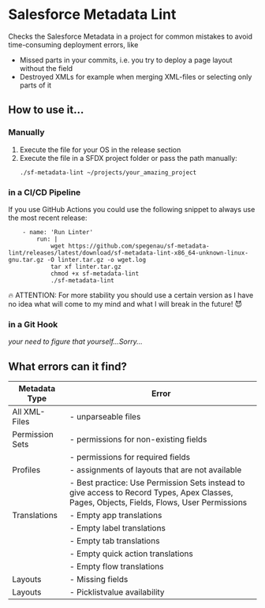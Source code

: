 # Salesforce Metadata Lint

Checks the Salesforce Metadata in a project for common mistakes to avoid time-consuming deployment errors, like

- Missed parts in your commits, i.e. you try to deploy a page layout without the field
- Destroyed XMLs for example when merging XML-files or selecting only parts of it

## How to use it...

### Manually

1. Execute the file for your OS in the release section
2. Execute the file in a SFDX project folder or pass the path manually:
   ```
   ./sf-metadata-lint ~/projects/your_amazing_project
   ```

### in a CI/CD Pipeline

If you use GitHub Actions you could use the following snippet to always use the most recent release:

```
    - name: 'Run Linter'
        run: |
            wget https://github.com/spegenau/sf-metadata-lint/releases/latest/download/sf-metadata-lint-x86_64-unknown-linux-gnu.tar.gz -O linter.tar.gz -o wget.log
            tar xf linter.tar.gz
            chmod +x sf-metadata-lint
            ./sf-metadata-lint
```

🔥 ATTENTION: For more stability you should use a certain version as I have no idea what will come to my mind and what I will break in the future! 😈

### in a Git Hook

_your need to figure that yourself...Sorry..._

## What errors can it find?

| Metadata Type   | Error                                                                                                                                      |
| --------------- | ------------------------------------------------------------------------------------------------------------------------------------------ |
| All XML-Files   | - unparseable files                                                                                                                        |
| Permission Sets | - permissions for non-existing fields                                                                                                      |
|                 | - permissions for required fields                                                                                                          |
| Profiles        | - assignments of layouts that are not available                                                                                            |
|                 | - Best practice: Use Permission Sets instead to give access to Record Types, Apex Classes, Pages, Objects, Fields, Flows, User Permissions |
| Translations    | - Empty app translations                                                                                                                   |
|                 | - Empty label translations                                                                                                                 |
|                 | - Empty tab translations                                                                                                                   |
|                 | - Empty quick action translations                                                                                                          |
|                 | - Empty flow translations                                                                                                                  |
| Layouts         | - Missing fields                                                                                                                           |
| Layouts         | - Picklistvalue availability                                                                                                               |
